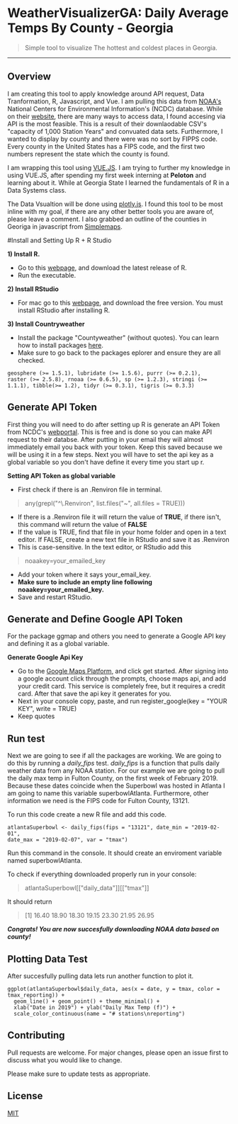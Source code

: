 # WeatherVisualizerGA: Daily Average Temps By County - Georgia 

>Simple tool to visualize The hottest and coldest places in Georgia. 

<hr>

## Overview

I am creating this tool to apply knowledge around API request, Data Tranformation, R, Javascript, and Vue. I am pulling this data from [NOAA's](https://www.noaa.gov/) National Centers for Environmental Information's (NCDC) database. While on their [website](https://www.ncdc.noaa.gov/cdo-web/), there are many ways to access data, I found accesing via API is the most feasible. This is a result of their  downlaodable CSV's "capacity of 1,000 Station Years" and convuated data sets. Furthermore, I wanted to display by county and there were was no sort by FIPPS code. Every county in the United States has a FIPS code, and the first two numbers represent the state which the county is found. 

I am wrapping this tool using [VUE.JS](https://vuejs.org/). I am trying to further my knowledge in using VUE.JS, after spending my first week interning at **Peloton** and learning about it. While at Georgia State I learned the fundamentals of R in a Data Systems class. 

The Data Vsualtion will be done using [plotly.js](https://plot.ly/javascript/). I found this tool to be most inline with my goal, if there are any other better tools you are aware of, please leave a comment. I also grabbed an outline of the counties in Georiga in javascript from [Simplemaps](https://simplemaps.com/county-ga). 

#Install and Setting Up R + R Studio

**1) Install R.**
- Go to this [webpage](https://cran.r-project.org/bin/macosx/), and download the latest release of R. 
- Run the executable.

**2) Install RStudio**
- For mac go to this [webpage](https://www.rstudio.com/products/rstudio/download/), and download the free version. You must install RStudio after installing R. 

**3) Install Countryweather** 
- Install the package "Countyweather" (without quotes). You can learn how to install packages [here](http://web.cs.ucla.edu/~gulzar/rstudio/). 
- Make sure to go back to the packages eplorer and ensure they are all checked. 
```dplyr (>= 0.4.3), ggmap (>= 2.6.1), ggplot2 (>= 2.1.0),
geosphere (>= 1.5.1), lubridate (>= 1.5.6), purrr (>= 0.2.1),
raster (>= 2.5.8), rnoaa (>= 0.6.5), sp (>= 1.2.3), stringi (>=
1.1.1), tibble(>= 1.2), tidyr (>= 0.3.1), tigris (>= 0.3.3)
```
## Generate API Token

First thing you will need to do after setting up R is generate an API Token from NCDC's [webportal](https://www.ncdc.noaa.gov/cdo-web/token). This is free and is done so you can make API request to their databse. After putting in your email they will almost immediately email you back with your token. Keep this saved because we will be using it in a few steps. Next you will have to set the api key as a global variable so you don't have define it every time you start up r. 

**Setting API Token as global variable**
- First check if there is an .Renviron file in terminal.
>any(grepl("^\\.Renviron", list.files("~", all.files = TRUE)))

- If there is a .Renviron file it will return the value of **TRUE**, if there isn't, this command will return the value of **FALSE**
- If the value is TRUE, find that file in your home folder and open in a text editor. If FALSE, create a new text file in RStudio and save it as .Renviron
- This is case-sensitive. In the text editor, or RStudio add this
>noaakey=your_emailed_key

- Add your token where it says your_email_key.
- **Make sure to include an empty line following noaakey=your_emailed_key.**
- Save and restart RStudio. 

## Generate and Define Google API Token

For the package ggmap and others you need to generate a Google API key and defining it as a global variable. 

**Generate Google Api Key**
- Go to the [Google Maps Platform](https://cloud.google.com/maps-platform/), and click get started. After signing into a google account click through the prompts, choose maps api, and add your credit card. This service is completely free, but it requires a credit card. After that save the api key it generates for you.  
- Next in your console copy, paste, and run register_google(key = "YOUR KEY", write = TRUE)
- Keep quotes

## Run test

Next we are going to see if all the packages are working. We are going to do this by running a *daily_fips* test. *daily_fips* is a function that pulls daily weather data from any NOAA station. For our example we are going to pull the daily max temp in Fulton County, on the first week of February 2019. Because these dates coincide when the Superbowl was hosted in Atlanta I am going to name this variable superbowlAtlanta. Furthermore, other information we need is the FIPS code for Fulton County, 13121.

To run this code create a new R file and add this code. 
``` 
atlantaSuperbowl <- daily_fips(fips = "13121", date_min = "2019-02-01", 
date_max = "2019-02-07", var = "tmax")
```
Run this command in the console. It should create an enviroment variable named superbowlAtlanta.

To check if everything downloaded properly run in your console:
> atlantaSuperbowl[["daily_data"]][["tmax"]]

It should return
>[1] 16.40 18.90 18.30 19.15 23.30 21.95 26.95

***Congrats! You are now succesfully downloading NOAA data based on county!***

## Plotting Data Test

After succesfully pulling data lets run another function to plot it.

``` library(ggplot2)
ggplot(atlantaSuperbowl$daily_data, aes(x = date, y = tmax, color = tmax_reporting)) + 
  geom_line() + geom_point() + theme_minimal() + 
  xlab("Date in 2019") + ylab("Daily Max Temp (f)") + 
  scale_color_continuous(name = "# stations\nreporting")
```

## Contributing
Pull requests are welcome. For major changes, please open an issue first to discuss what you would like to change.

Please make sure to update tests as appropriate.

## License
[MIT](https://choosealicense.com/licenses/mit/)